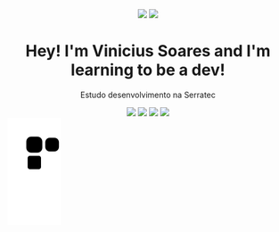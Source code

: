 <div align="center">
  <img src="https://github-readme-stats.vercel.app/api?username=KyuaKun&hide=stars&show_icons=true&theme=radical" height="120px;" />
   <img src="https://github-readme-stats.vercel.app/api/top-langs/?username=KyuaKun&theme=radical&layout=compact" height="120px;" />
</div>

<div align="center">
  <h1> Hey! I'm Vinicius Soares and I'm learning to be a dev! </h1>
  <p> Estudo desenvolvimento na Serratec </p>
</div>

<div align="center">
  <img src="https://cdn.jsdelivr.net/gh/devicons/devicon/icons/windows8/windows8-original.svg" height="40px;" />
  <img src="https://cdn.jsdelivr.net/gh/devicons/devicon/icons/java/java-original.svg" height="40px;" />
  <img src="https://cdn.jsdelivr.net/gh/devicons/devicon/icons/nodejs/nodejs-original.svg" height="40px;" />
  <img src="https://cdn.jsdelivr.net/gh/devicons/devicon/icons/javascript/javascript-original.svg" height="40px;" />                           
 </div>
 
 <img src="https://github.com/KyuaKun/KyuaKun/blob/output/github-contribution-grid-snake.svg" />
